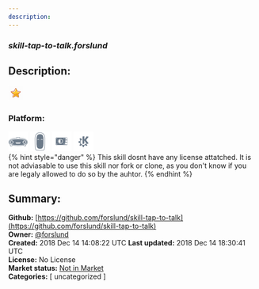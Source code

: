 ```yaml
---
description: 
---
```


### _skill-tap-to-talk.forslund_  
## Description:  
  
  
![](../.gitbook/assets/star.png)  
  
### Platform:  
 ![Mark I](../.gitbook/assets/mark-1-icon.png)  ![Mark II](../.gitbook/assets/mark-2-icon.png)  ![Picroft](../.gitbook/assets/picroft-icon.png)  ![plasmoid](../.gitbook/assets/kde.png)   
{% hint style="danger" %}
This skill dosnt have any license attatched. It is not adviasable to use this skill nor fork or clone, as you don't know if you are legaly allowed to do so by the auhtor.
{% endhint %}
  
## Summary:  
**Github:** [https://github.com/forslund/skill-tap-to-talk](https://github.com/forslund/skill-tap-to-talk)  
**Owner:** [@forslund](https://github.com/forslund)  
**Created:** 2018 Dec 14 14:08:22 UTC  **Last updated:** 2018 Dec 14 18:30:41 UTC  
**License:** No License  
**Market status:** [Not in Market](https://market.mycroft.ai/skill/)  
**Categories:** [ uncategorized ]   
